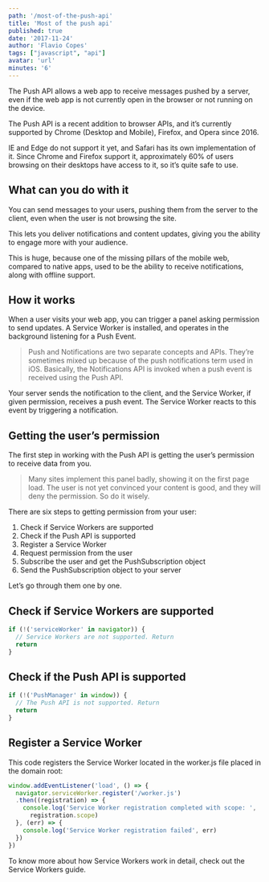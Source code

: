 ```yaml
---
path: '/most-of-the-push-api'
title: 'Most of the push api'
published: true
date: '2017-11-24'
author: 'Flavio Copes'
tags: ["javascript", "api"]
avatar: 'url'
minutes: '6'
---
```


The Push API allows a web app to receive messages pushed by a server, even if the web app is not currently open in the browser or not running on the device.

The Push API is a recent addition to browser APIs, and it’s currently supported by Chrome (Desktop and Mobile), Firefox, and Opera since 2016.

IE and Edge do not support it yet, and Safari has its own implementation of it. Since Chrome and Firefox support it, approximately 60% of users browsing on their desktops have access to it, so it’s quite safe to use.

## What can you do with it
You can send messages to your users, pushing them from the server to the client, even when the user is not browsing the site.

This lets you deliver notifications and content updates, giving you the ability to engage more with your audience.

This is huge, because one of the missing pillars of the mobile web, compared to native apps, used to be the ability to receive notifications, along with offline support.

## How it works
When a user visits your web app, you can trigger a panel asking permission to send updates. A Service Worker is installed, and operates in the background listening for a Push Event.

> Push and Notifications are two separate concepts and APIs. They’re sometimes mixed up because of the push notifications term used in iOS. Basically, the Notifications API is invoked when a push event is received using the Push API.

Your server sends the notification to the client, and the Service Worker, if given permission, receives a push event. The Service Worker reacts to this event by triggering a notification.

## Getting the user’s permission
The first step in working with the Push API is getting the user’s permission to receive data from you.

> Many sites implement this panel badly, showing it on the first page load. The user is not yet convinced your content is good, and they will deny the permission. So do it wisely.

There are six steps to getting permission from your user:

1. Check if Service Workers are supported
2. Check if the Push API is supported
3. Register a Service Worker
4. Request permission from the user
5. Subscribe the user and get the PushSubscription object
6. Send the PushSubscription object to your server

Let’s go through them one by one.

## Check if Service Workers are supported
```javascript
if (!('serviceWorker' in navigator)) {
  // Service Workers are not supported. Return
  return
}
```

## Check if the Push API is supported
```javascript
if (!('PushManager' in window)) {
  // The Push API is not supported. Return
  return
}
```

## Register a Service Worker
This code registers the Service Worker located in the worker.js file placed in the domain root:

```javascript
window.addEventListener('load', () => {
  navigator.serviceWorker.register('/worker.js')
  .then((registration) => {
    console.log('Service Worker registration completed with scope: ',
      registration.scope)
  }, (err) => {
    console.log('Service Worker registration failed', err)
  })
})
```

To know more about how Service Workers work in detail, check out the Service Workers guide.